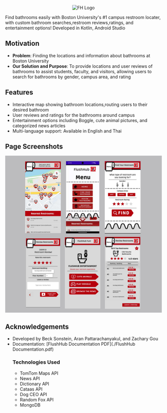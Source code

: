 <p align="center">
  <picture>
    <source media="(prefers-color-scheme: dark)" srcset="./fhbu_logo_dark.png" alt="FH Logo">
    <source media="(prefers-color-scheme: light)" srcset="./fhbu_logo_light.png" alt="FH Logo">
    <img alt="FH Logo" src="./bufh_logo_default.png"> <!-- Fallback image if sources are not supported -->
  </picture>
</p>
Find bathrooms easily with Boston University's #1 campus restroom locater, with custom bathroom searches,restroom reviews,ratings, and entertainment options!
Developed in Kotlin, Android Studio

## Motivation
- **Problem**: Finding the locations and information about bathrooms at Boston University 
- **Our Solution and Purpose**: To provide locations and user reviews of bathrooms to assist students, faculty, and visitors, allowing users to search for bathrooms by gender, campus area, and rating


## Features
- Interactive map showing bathroom locations,routing users to their desired bathroom
- User reviews and ratings for the bathrooms around campus
- Entertainment options including Boggle, cute animal pictures, and categorized news articles
- Multi-language support: Available in English and Thai

## Page Screenshots
![screenshot](./fh_pages.jpg)

## Acknowledgements
- Developed by Beck Sonstein, Aran Pattarachanyakul, and Zachary Gou
- Documentation: [FlushHub Documentation PDF](./FlushHub Documentation.pdf)
  ### Technologies Used
  - TomTom Maps API
  - News API
  - Dictionary API
  - Cataas API
  - Dog CEO API
  - Random Fox API
  - MongoDB 


